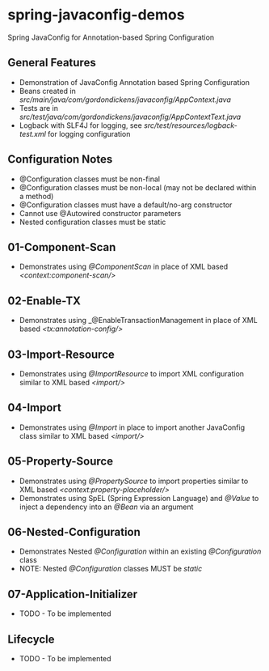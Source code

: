 spring-javaconfig-demos
=======================

Spring JavaConfig for Annotation-based Spring Configuration


General Features
----------------
* Demonstration of JavaConfig Annotation based Spring Configuration
* Beans created in _src/main/java/com/gordondickens/javaconfig/AppContext.java_
* Tests are in _src/test/java/com/gordondickens/javaconfig/AppContextText.java_
* Logback with SLF4J for logging, see _src/test/resources/logback-test.xml_ for logging configuration

Configuration Notes
-------------------
* @Configuration classes must be non-final
* @Configuration classes must be non-local (may not be declared within a method)
* @Configuration classes must have a default/no-arg constructor
* Cannot use @Autowired constructor parameters
* Nested configuration classes must be static


01-Component-Scan
-----------------
* Demonstrates using _@ComponentScan_ in place of XML based _&lt;context:component-scan/&gt;_


02-Enable-TX
------------
* Demonstrates using _@EnableTransactionManagement in place of XML based _&lt;tx:annotation-config/&gt;_


03-Import-Resource
------------------
* Demonstrates using _@ImportResource_ to import XML configuration similar to XML based _&lt;import/&gt;_


04-Import
---------
* Demonstrates using _@Import_ in place to import another JavaConfig class similar to XML based _&lt;import/&gt;_


05-Property-Source
------------------
* Demonstrates using _@PropertySource_ to import properties similar to XML based _&lt;context:property-placeholder/&gt;_
* Demonstrates using SpEL (Spring Expression Language) and _@Value_ to inject a dependency into an _@Bean_ via an argument


06-Nested-Configuration
-----------------------
* Demonstrates Nested _@Configuration_ within an existing _@Configuration_ class
* NOTE: Nested _@Configuration_ classes MUST be _static_


07-Application-Initializer
--------------------------
* TODO - To be implemented


Lifecycle
---------
* TODO - To be implemented




